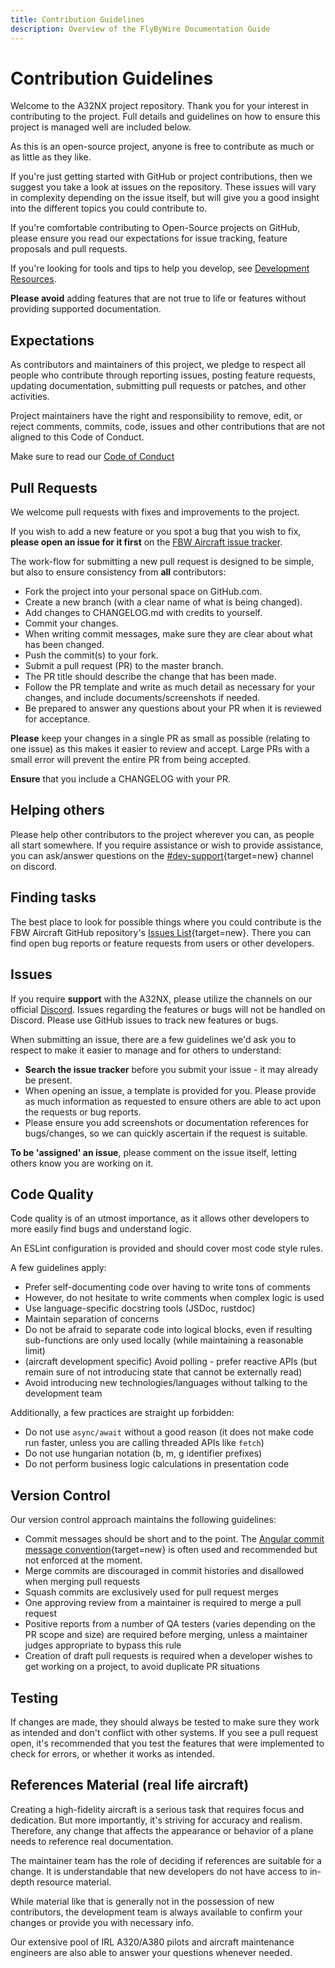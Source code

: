 ```yaml
---
title: Contribution Guidelines
description: Overview of the FlyByWire Documentation Guide
---
```


# Contribution Guidelines

Welcome to the A32NX project repository. Thank you for your interest in contributing to the project. Full details and guidelines on how to ensure this project is managed well are included below.

As this is an open-source project, anyone is free to contribute as much or as little as they like.

If you're just getting started with GitHub or project contributions, then we suggest you take a look at issues on the repository. These issues will vary in complexity depending on the issue itself, but will give you a good insight into the different topics you could contribute to.

If you're comfortable contributing to Open-Source projects on GitHub, please ensure you read our expectations for issue tracking, feature proposals and pull requests.

If you're looking for tools and tips to help you develop, see [Development Resources](resources.md).

**Please avoid** adding features that are not true to life or features without providing supported documentation.

## Expectations

As contributors and maintainers of this project, we pledge to respect all people who contribute through reporting issues, posting feature requests, updating documentation, submitting pull requests or patches, and other activities.

Project maintainers have the right and responsibility to remove, edit, or reject comments, commits, code, issues and other contributions that are not aligned to this Code of Conduct.

Make sure to read our [Code of Conduct](https://github.com/flybywiresim/aircraft/blob/master/CODE_OF_CONDUCT.md)

## Pull Requests

We welcome pull requests with fixes and improvements to the project.

If you wish to add a new feature or you spot a bug that you wish to fix, **please open an issue for it first** on the [FBW Aircraft issue tracker](https://github.com/flybywiresim/aircraft/issues).

The work-flow for submitting a new pull request is designed to be simple, but also to ensure consistency from **all** contributors:

- Fork the project into your personal space on GitHub.com.
- Create a new branch (with a clear name of what is being changed).
- Add changes to CHANGELOG.md with credits to yourself.
- Commit your changes.
- When writing commit messages, make sure they are clear about what has been changed.
- Push the commit(s) to your fork.
- Submit a pull request (PR) to the master branch.
- The PR title should describe the change that has been made.
- Follow the PR template and write as much detail as necessary for your changes, and include documents/screenshots if needed.
- Be prepared to answer any questions about your PR when it is reviewed for acceptance.

**Please** keep your changes in a single PR as small as possible (relating to one issue) as this makes it easier to review and accept.  Large PRs with a small error will prevent the entire PR from being accepted.

**Ensure** that you include a CHANGELOG with your PR.

## Helping others

Please help other contributors to the project wherever you can, as people all start somewhere. If you require assistance or wish to provide assistance, you can ask/answer questions on the [#dev-support](https://discord.gg/v3jAxJpwZm){target=new} channel on discord.

## Finding tasks

The best place to look for possible things where you could contribute is the FBW Aircraft GitHub repository's [Issues List](https://github.com/flybywiresim/aircraft/issues){target=new}.
There you can find open bug reports or feature requests from users or other developers.

## Issues

If you require **support** with the A32NX, please utilize the channels on our official [Discord](https://discord.gg/flybywire). Issues regarding the features or bugs will not be handled on Discord. Please use GitHub issues to track new features or bugs.

When submitting an issue, there are a few guidelines we'd ask you to respect to make it easier to manage and for others to understand:

- **Search the issue tracker** before you submit your issue - it may already be present.
- When opening an issue, a template is provided for you. Please provide as much information as requested to ensure others are able to act upon the requests or bug reports.
- Please ensure you add screenshots or documentation references for bugs/changes, so we can quickly ascertain if the request is suitable.

**To be 'assigned' an issue**, please comment on the issue itself, letting others know you are working on it.

## Code Quality

Code quality is of an utmost importance, as it allows other developers to more easily find bugs and understand logic.

An ESLint configuration is provided and should cover most code style rules.

A few guidelines apply:

- Prefer self-documenting code over having to write tons of comments
- However, do not hesitate to write comments when complex logic is used
- Use language-specific docstring tools (JSDoc, rustdoc)
- Maintain separation of concerns
- Do not be afraid to separate code into logical blocks, even if resulting sub-functions are only used locally (while maintaining a reasonable limit)
- (aircraft development specific) Avoid polling - prefer reactive APIs (but remain sure of not introducing state that cannot be externally read)
- Avoid introducing new technologies/languages without talking to the development team

Additionally, a few practices are straight up forbidden:

- Do not use `async/await` without a good reason (it does not make code run faster, unless you are calling threaded APIs like `fetch`)
- Do not use hungarian notation (b, m, g identifier prefixes)
- Do not perform business logic calculations in presentation code

## Version Control

Our version control approach maintains the following guidelines:

- Commit messages should be short and to the point. The [Angular commit message convention](https://github.com/angular/angular/blob/master/CONTRIBUTING.md#-commit-message-format){target=new} is often used and recommended but not enforced at the moment.
- Merge commits are discouraged in commit histories and disallowed when merging pull requests
- Squash commits are exclusively used for pull request merges
- One approving review from a maintainer is required to merge a pull request
- Positive reports from a number of QA testers (varies depending on the PR scope and size) are required before merging, unless a maintainer judges appropriate to bypass this rule
- Creation of draft pull requests is required when a developer wishes to get working on a project, to avoid duplicate PR situations

## Testing

If changes are made, they should always be tested to make sure they work as intended and don't conflict with other systems. If you see a pull request open, it's recommended that you test the features that were implemented to check for errors, or whether it works as intended.

## References Material (real life aircraft)

Creating a high-fidelity aircraft is a serious task that requires focus and dedication. But more importantly, it's striving for accuracy and realism. Therefore, any change that affects the appearance or behavior of a plane needs to reference real documentation.

The maintainer team has the role of deciding if references are suitable for a change. It is understandable that new developers do not have access to in-depth resource material.

While material like that is generally not in the possession of new contributors, the development team is always available to confirm your changes or provide you with necessary info.

Our extensive pool of IRL A320/A380 pilots and aircraft maintenance engineers are also able to answer your questions whenever needed.
